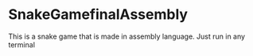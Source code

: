 # SnakeGamefinalAssembly

This is a snake game that is made in assembly language. Just run in any terminal  
